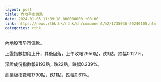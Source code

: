 ```yaml
---
layout: post
title: 內地早市微跌
date: 2024-01-05 11:39:18.000000000 +08:00
link: https://news.rthk.hk/rthk/ch/component/k2/1735036-20240105.htm
categories: rthk
---
```


內地股市早市偏軟。

上證指數初段上升，其後回落，上午收報2950點，跌3點，跌幅0.127%。

深證成份指數報9193點，跌22點，跌幅0.239%。

創業板指數報1790點，跌11點，跌幅0.61%。
